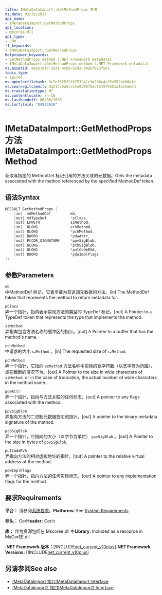 ```yaml
---
title: IMetaDataImport::GetMethodProps 方法
ms.date: 03/30/2017
api_name:
- IMetaDataImport.GetMethodProps
api_location:
- mscoree.dll
api_type:
- COM
f1_keywords:
- IMetaDataImport::GetMethodProps
helpviewer_keywords:
- GetMethodProps method [.NET Framework metadata]
- IMetaDataImport::GetMethodProps method [.NET Framework metadata]
ms.assetid: e0667ef7-1d31-4c89-a2d3-d426f023f8d2
topic_type:
- apiref
ms.openlocfilehash: 3c7c3525f2f8753241c9a206e4cf5e552bf06efe
ms.sourcegitcommit: da21fc5a8cce1e028575acf31974681a1bc5aeed
ms.translationtype: MT
ms.contentlocale: zh-CN
ms.lasthandoff: 06/08/2020
ms.locfileid: "84503616"
---
```

# <a name="imetadataimportgetmethodprops-method"></a><span data-ttu-id="241c4-102">IMetaDataImport::GetMethodProps 方法</span><span class="sxs-lookup"><span data-stu-id="241c4-102">IMetaDataImport::GetMethodProps Method</span></span>
<span data-ttu-id="241c4-103">获取与指定的 MethodDef 标记引用的方法关联的元数据。</span><span class="sxs-lookup"><span data-stu-id="241c4-103">Gets the metadata associated with the method referenced by the specified MethodDef token.</span></span>  
  
## <a name="syntax"></a><span data-ttu-id="241c4-104">语法</span><span class="sxs-lookup"><span data-stu-id="241c4-104">Syntax</span></span>  
  
```cpp  
HRESULT GetMethodProps (  
    [in]  mdMethodDef         mb,  
    [out] mdTypeDef           *pClass,  
    [out] LPWSTR              szMethod,  
    [in]  ULONG               cchMethod,  
    [out] ULONG               *pchMethod,  
    [out] DWORD               *pdwAttr,  
    [out] PCCOR_SIGNATURE     *ppvSigBlob,  
    [out] ULONG               *pcbSigBlob,  
    [out] ULONG               *pulCodeRVA,  
    [out] DWORD               *pdwImplFlags  
);  
```  
  
## <a name="parameters"></a><span data-ttu-id="241c4-105">参数</span><span class="sxs-lookup"><span data-stu-id="241c4-105">Parameters</span></span>  
 `mb`  
 <span data-ttu-id="241c4-106">中MethodDef 标记，它表示要为其返回元数据的方法。</span><span class="sxs-lookup"><span data-stu-id="241c4-106">[in] The MethodDef token that represents the method to return metadata for.</span></span>  
  
 `pClass`  
 <span data-ttu-id="241c4-107">弄一个指针，指向表示实现方法的类型的 TypeDef 标记。</span><span class="sxs-lookup"><span data-stu-id="241c4-107">[out] A Pointer to a TypeDef token that represents the type that implements the method.</span></span>  
  
 `szMethod`  
 <span data-ttu-id="241c4-108">弄指向包含方法名称的缓冲区的指针。</span><span class="sxs-lookup"><span data-stu-id="241c4-108">[out] A Pointer to a buffer that has the method's name.</span></span>  
  
 `cchMethod`  
 <span data-ttu-id="241c4-109">中请求的大小 `szMethod` 。</span><span class="sxs-lookup"><span data-stu-id="241c4-109">[in] The requested size of `szMethod`.</span></span>  
  
 `pchMethod`  
 <span data-ttu-id="241c4-110">弄一个指针，它指向 `szMethod` 方法名称中实际的宽字符数（以宽字符为范围），或在截断的情况下为。</span><span class="sxs-lookup"><span data-stu-id="241c4-110">[out] A Pointer to the size in wide characters of `szMethod`, or in the case of truncation, the actual number of wide characters in the method name.</span></span>  
  
 `pdwAttr`  
 <span data-ttu-id="241c4-111">弄一个指针，指向与方法关联的任何标志。</span><span class="sxs-lookup"><span data-stu-id="241c4-111">[out] A pointer to any flags associated with the method.</span></span>  
  
 `ppvSigBlob`  
 <span data-ttu-id="241c4-112">弄指向方法的二进制元数据签名的指针。</span><span class="sxs-lookup"><span data-stu-id="241c4-112">[out] A pointer to the binary metadata signature of the method.</span></span>  
  
 `pcbSigBlob`  
 <span data-ttu-id="241c4-113">弄一个指针，它指向的大小（以字节为单位） `ppvSigBlob` 。</span><span class="sxs-lookup"><span data-stu-id="241c4-113">[out] A Pointer to the size in bytes of `ppvSigBlob`.</span></span>  
  
 `pulCodeRVA`  
 <span data-ttu-id="241c4-114">弄指向方法的相对虚拟地址的指针。</span><span class="sxs-lookup"><span data-stu-id="241c4-114">[out] A pointer to the relative virtual address of the method.</span></span>  
  
 `pdwImplFlags`  
 <span data-ttu-id="241c4-115">弄一个指针，指向方法的任何实现标志。</span><span class="sxs-lookup"><span data-stu-id="241c4-115">[out] A pointer to any implementation flags for the method.</span></span>  
  
## <a name="requirements"></a><span data-ttu-id="241c4-116">要求</span><span class="sxs-lookup"><span data-stu-id="241c4-116">Requirements</span></span>  
 <span data-ttu-id="241c4-117">**平台：** 请参阅[系统要求](../../get-started/system-requirements.md)。</span><span class="sxs-lookup"><span data-stu-id="241c4-117">**Platforms:** See [System Requirements](../../get-started/system-requirements.md).</span></span>  
  
 <span data-ttu-id="241c4-118">**标头：** Cor</span><span class="sxs-lookup"><span data-stu-id="241c4-118">**Header:** Cor.h</span></span>  
  
 <span data-ttu-id="241c4-119">**库：** 作为资源包括在 Mscoree.dll 中</span><span class="sxs-lookup"><span data-stu-id="241c4-119">**Library:** Included as a resource in MsCorEE.dll</span></span>  
  
 <span data-ttu-id="241c4-120">**.NET Framework 版本：**[!INCLUDE[net_current_v10plus](../../../../includes/net-current-v10plus-md.md)]</span><span class="sxs-lookup"><span data-stu-id="241c4-120">**.NET Framework Versions:** [!INCLUDE[net_current_v10plus](../../../../includes/net-current-v10plus-md.md)]</span></span>  
  
## <a name="see-also"></a><span data-ttu-id="241c4-121">另请参阅</span><span class="sxs-lookup"><span data-stu-id="241c4-121">See also</span></span>

- [<span data-ttu-id="241c4-122">IMetaDataImport 接口</span><span class="sxs-lookup"><span data-stu-id="241c4-122">IMetaDataImport Interface</span></span>](imetadataimport-interface.md)
- [<span data-ttu-id="241c4-123">IMetaDataImport2 接口</span><span class="sxs-lookup"><span data-stu-id="241c4-123">IMetaDataImport2 Interface</span></span>](imetadataimport2-interface.md)
